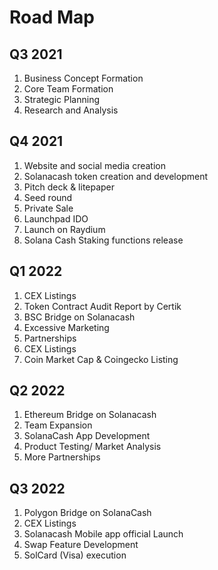 # Road Map

## Q3 2021

1. Business Concept Formation
2. Core Team Formation
3. Strategic Planning
4. Research and Analysis

## Q4 2021

1. Website and social media creation
2. Solanacash token creation and development
3. Pitch deck & litepaper
4. Seed round
5. Private Sale
6. Launchpad IDO
7. Launch on Raydium
8. Solana Cash Staking functions release

## Q1 2022

1. CEX Listings
2. Token Contract Audit Report by Certik
3. BSC Bridge on Solanacash
4. Excessive Marketing
5. Partnerships
6. CEX Listings
7. Coin Market Cap & Coingecko Listing

## Q2 2022

1. Ethereum Bridge on Solanacash
2. Team Expansion
3. SolanaCash App Development
4. Product Testing/ Market Analysis
5. More Partnerships

## Q3 2022

1. Polygon Bridge on SolanaCash
2. CEX Listings
3. Solanacash Mobile app official Launch
4. Swap Feature Development
5. SolCard (Visa) execution
